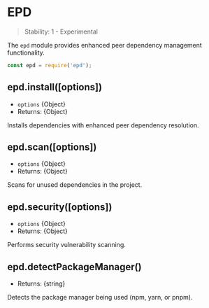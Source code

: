 # EPD

> Stability: 1 - Experimental

The `epd` module provides enhanced peer dependency management functionality.

```js
const epd = require('epd');
```

## epd.install([options])

* `options` {Object}
* Returns: {Object}

Installs dependencies with enhanced peer dependency resolution.

## epd.scan([options])

* `options` {Object}
* Returns: {Object}

Scans for unused dependencies in the project.

## epd.security([options])

* `options` {Object}  
* Returns: {Object}

Performs security vulnerability scanning.

## epd.detectPackageManager()

* Returns: {string}

Detects the package manager being used (npm, yarn, or pnpm).
